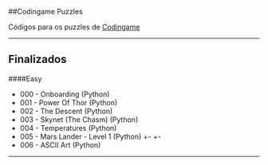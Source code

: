 ##Codingame Puzzles

Códigos para os puzzles de [Codingame]

-----

Finalizados
--
####Easy
* 000 - Onboarding (Python)
* 001 - Power Of Thor (Python)
* 002 - The Descent (Python)
* 003 - Skynet (The Chasm) (Python)
* 004 - Temperatures (Python)
* 005 - Mars Lander - Level 1 (Python) +- +-
* 006 - ASCII Art (Python)
-----


[Codingame]:http://www.cogingame.com/puzzles
